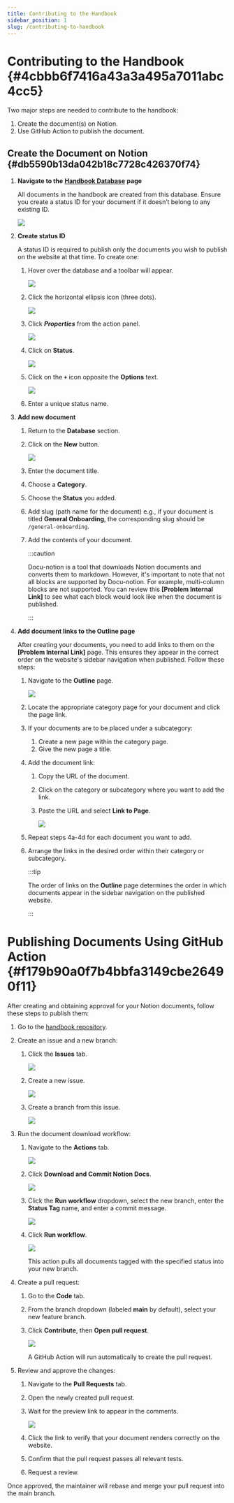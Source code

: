 ```yaml
---
title: Contributing to the Handbook
sidebar_position: 1
slug: /contributing-to-handbook
---
```




# Contributing to the Handbook {#4cbbb6f7416a43a3a495a7011abc4cc5}


Two major steps are needed to contribute to the handbook:

1. Create the document(s) on Notion.
2. Use GitHub Action to publish the document.

## Create the Document on Notion {#db5590b13da042b18c7728c426370f74}

1. **Navigate to the** [**Handbook Database**](https://www.notion.so/3dc8e0950bb7445b876d2b179a44ff1d)  **page**

	All documents in the handbook are created from this database. Ensure you create a status ID for your document if it doesn’t belong to any existing ID.


	![](/notion_imgs/624321491.png)

2. **Create status ID**

	A status ID is required to publish only the documents you wish to publish on the website at that time. To create one:

	1. Hover over the database and a toolbar will appear.

		![](/notion_imgs/64511270.png)

	2. Click the horizontal ellipsis icon (three dots).

		![](/notion_imgs/1456831778.png)

	3. Click _**Properties**_ from the action panel.

		![](/notion_imgs/1762392665.png)

	4. Click on **Status**.

		![](/notion_imgs/1552177403.png)

	5. Click on the **`+`** icon opposite the **Options** text.

		![](/notion_imgs/172845811.png)

	6. Enter a unique status name.
3. **Add new document**
	1. Return to the **Database** section.
	2. Click on the **New** button.

		![](/notion_imgs/470757847.png)

	3. Enter the document title.
	4. Choose a **Category**.
	5. Choose the **Status** you added.
	6. Add slug (path name for the document) e.g., if your document is titled **General Onboarding**, the corresponding slug should be `/general-onboarding`.
	7. Add the contents of your document.

		:::caution
		
		Docu-notion is a tool that downloads Notion documents and converts them to markdown. However, it's important to note that not all blocks are supported by Docu-notion. For example, multi-column blocks are not supported.  You can review this **[Problem Internal Link]** to see what each block would look like when the document is published.
		
		:::
		
		

4. **Add document links to the Outline page**

	After creating your documents, you need to add links to them on the **[Problem Internal Link]** page. This ensures they appear in the correct order on the website's sidebar navigation when published. Follow these steps:

	1. Navigate to the **Outline** page.

		![](/notion_imgs/331298246.png)

	2. Locate the appropriate category page for your document and click the page link.
	3. If your documents are to be placed under a subcategory:
		1. Create a new page within the category page.
		2. Give the new page a title.
	4. Add the document link:
		1. Copy the URL of the document.
		2. Click on the category or subcategory where you want to add the link.
		3. Paste the URL and select **Link to Page**.

			![](/notion_imgs/790611638.png)

	5. Repeat steps 4a-4d for each document you want to add.
	6. Arrange the links in the desired order within their category or subcategory.

		:::tip
		
		The order of links on the **Outline** page determines the order in which documents appear in the sidebar navigation on the published website.
		
		:::
		
		


# Publishing Documents Using GitHub Action {#f179b90a0f7b4bbfa3149cbe26490f11}


After creating and obtaining approval for your Notion documents, follow these steps to publish them:

1. Go to the [handbook repository](https://github.com/Projectstake/docu-notion-sample).
2. Create an issue and a new branch:
	1. Click the **Issues** tab.

		![](/notion_imgs/1045437266.png)

	2. Create a new issue.

		![](/notion_imgs/1974701907.png)

	3. Create a branch from this issue.

		![](/notion_imgs/1478619668.png)

3. Run the document download workflow:
	1. Navigate to the **Actions** tab.

		![](/notion_imgs/1383545313.png)

	2. Click **Download and Commit Notion Docs**.

		![](/notion_imgs/402052963.png)

	3. Click the **Run workflow** dropdown, select the new branch, enter the **Status Tag** name, and enter a commit message.

		![](/notion_imgs/271666376.png)

	4. Click **Run workflow**.

		![](/notion_imgs/1533920620.png)


		This action pulls all documents tagged with the specified status into your new branch.

4. Create a pull request:
	1. Go to the **Code** tab.
	2. From the branch dropdown (labeled **main** by default), select your new feature branch.
	3. Click **Contribute**, then **Open pull request**.

		![](/notion_imgs/954939981.png)


		A GitHub Action will run automatically to create the pull request.

5. Review and approve the changes:
	1. Navigate to the **Pull Requests** tab.
	2. Open the newly created pull request.
	3. Wait for the preview link to appear in the comments.

		![](/notion_imgs/1595425803.png)

	4. Click the link to verify that your document renders correctly on the website.
	5. Confirm that the pull request passes all relevant tests.
	6. Request a review.

Once approved, the maintainer will rebase and merge your pull request into the main branch.

